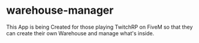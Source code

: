 # warehouse-manager
This App is being Created for those playing TwitchRP on FiveM so that they can create their own Warehouse and manage what's inside.
